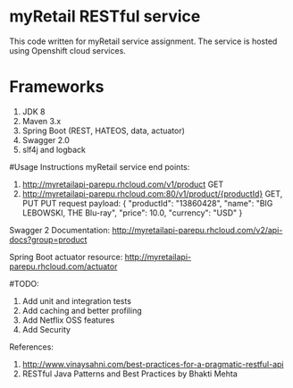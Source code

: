 # myRetail RESTful service
This code written for myRetail service assignment. The service is hosted using Openshift cloud services. 

# Frameworks
1. JDK 8
2. Maven 3.x
3. Spring Boot (REST, HATEOS, data, actuator)
4. Swagger 2.0
5. slf4j and logback

#Usage Instructions
  myRetail service end points:
  1. http://myretailapi-parepu.rhcloud.com/v1/product GET
  2. http://myretailapi-parepu.rhcloud.com:80/v1/product/{productId} GET, PUT
     PUT request payload:
        {
            "productId": "13860428",
            "name": "BIG LEBOWSKI, THE Blu-ray",
            "price": 10.0,
            "currency": "USD"
        }

Swagger 2 Documentation:
    http://myretailapi-parepu.rhcloud.com/v2/api-docs?group=product
  
Spring Boot actuator resource:
    http://myretailapi-parepu.rhcloud.com/actuator



#TODO:
1. Add unit and integration tests
2. Add caching and better profiling
3. Add Netflix OSS features
4. Add Security

References:
1. http://www.vinaysahni.com/best-practices-for-a-pragmatic-restful-api
2. RESTful Java Patterns and Best Practices by Bhakti Mehta
